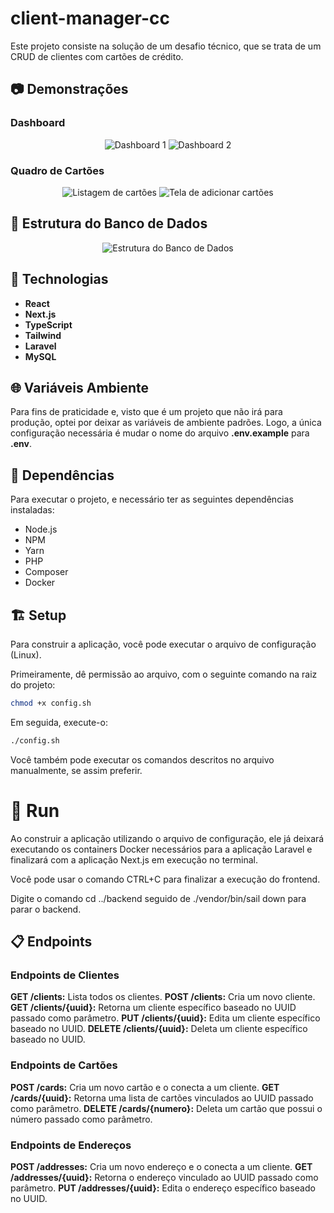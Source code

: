 # client-manager-cc

Este projeto consiste na solução de um desafio técnico, que se trata de um CRUD de clientes com cartões de crédito.

## 📷 Demonstrações

### Dashboard

<div align="center">
  <img src="./docs/client1.gif" alt="Dashboard 1">
  <img src="./docs/client2.gif" alt="Dashboard 2">
</div>

### Quadro de Cartões

<div align="center">
  <img src="./docs/cardlist.gif" alt="Listagem de cartões">
  <img src="./docs/cardadd.gif" alt="Tela de adicionar cartões">
</div>

## 🎲 Estrutura do Banco de Dados

<p align="center">
<img src="./docs/Bd.png"  alt="Estrutura do Banco de Dados">
</p>

## 📱 Technologias

- **React**
- **Next.js**
- **TypeScript**
- **Tailwind**
- **Laravel**
- **MySQL**

## 🌐 Variáveis Ambiente

Para fins de praticidade e, visto que é um projeto que não irá para produção, optei por deixar as variáveis de ambiente padrões.
Logo, a única configuração necessária é mudar o nome do arquivo **.env.example** para **.env**.

## 🏁 Dependências

Para executar o projeto, e necessário ter as seguintes dependências instaladas:

- Node.js
- NPM
- Yarn
- PHP
- Composer
- Docker

## 🏗 Setup

Para construir a aplicação, você pode executar o arquivo de configuração (Linux).

Primeiramente, dê permissão ao arquivo, com o seguinte comando na raiz do projeto:

```sh
chmod +x config.sh
```

Em seguida, execute-o:

```sh
./config.sh
```

Você também pode executar os comandos descritos no arquivo manualmente, se assim preferir.

# 🏃 Run

Ao construir a aplicação utilizando o arquivo de configuração, ele já deixará executando os containers Docker necessários para a aplicação Laravel e finalizará com a aplicação Next.js em execução no terminal.

Você pode usar o comando CTRL+C para finalizar a execução do frontend.

Digite o comando cd ../backend seguido de ./vendor/bin/sail down para parar o backend.

## 📋 Endpoints

### Endpoints de Clientes

**GET /clients:** Lista todos os clientes.
**POST /clients:** Cria um novo cliente.
**GET /clients/{uuid}:** Retorna um cliente específico baseado no UUID passado como parâmetro.
**PUT /clients/{uuid}:** Edita um cliente específico baseado no UUID.
**DELETE /clients/{uuid}:** Deleta um cliente específico baseado no UUID.

### Endpoints de Cartões

**POST /cards:** Cria um novo cartão e o conecta a um cliente.
**GET /cards/{uuid}:** Retorna uma lista de cartões vinculados ao UUID passado como parâmetro.
**DELETE /cards/{numero}:** Deleta um cartão que possui o número passado como parâmetro.

### Endpoints de Endereços

**POST /addresses:** Cria um novo endereço e o conecta a um cliente.
**GET /addresses/{uuid}:** Retorna o endereço vinculado ao UUID passado como parâmetro.
**PUT /addresses/{uuid}:** Edita o endereço específico baseado no UUID.
